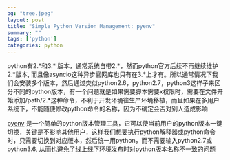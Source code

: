 ```yaml
---
bg: "tree.jpeg"
layout: post
title: "Simple Python Version Management: pyenv"
summary: ""
tags: ['python']
categories: python
---
```


python有2.\*和3.\* 版本，通常系统自带2.\*，然而python官方后续不再继续维护2.\*版本, 而且像asyncio这种异步官网库也只有在3.*上才有。所以通常情况下我们会安装多个版本，然后通过类似python2.6，python2.7，python3这样子来区分不同的python版本，有一个问题就是如果需要脚本需要x权限时，需要在文件开始添加/path/2.\*这种命令，不利于开发环境往生产环境移植，而且如果在多用户系统下，不能随便修改python命令的名称，因为不确定会否对别人造成影响

[pyenv](https://github.com/pyenv/pyenv) 是一个简单的python版本管理工具，它可以使当前用户的python版本一键切换，关键是不影响其他用户，这样我们想要执行python解释器或python命令时，只需要切换到对应版本，然后统一用python，而不需要输入python2.7或python3.6, 从而也避免了线上线下环境发布时对python版本名称不一致的问题

